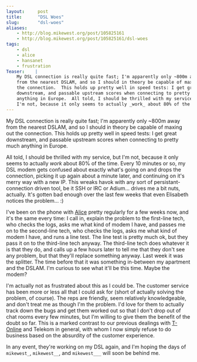 ```yaml
---
layout:     post
title:      "DSL Woes"
slug:       "dsl-woes"
aliases:
    - http://blog.mikewest.org/post/105825161
    - http://blog.mikewest.org/post/105825161/dsl-woes
tags: 
    - dsl
    - alice
    - hansanet
    - frustration
Teaser:    |
    My DSL connection is really quite fast; I'm apparently only ~800m away 
    from the nearest DSLAM, and so I should in theory be capable of maxing out 
    the connection.  This holds up pretty well in speed tests: I get great 
    downstream, and passable upstream scores when connecting to pretty much 
    anything in Europe.  All told, I should be thrilled with my service, but 
    I'm not, because it only seems to actually _work_ about 80% of the time.	
---
```

My DSL connection is really quite fast; I'm apparently only ~800m away from the nearest DSLAM, and so I should in theory be capable of maxing out the connection.  This holds up pretty well in speed tests: I get great downstream, and passable upstream scores when connecting to pretty much anything in Europe.  

All told, I should be thrilled with my service, but I'm not, because it only seems to actually _work_ about 80% of the time.  Every 10 minutes or so, my DSL modem gets confused about exactly what's going on and drops the connection, picking it up again about a minute later, and continuing on it's merry way with a new IP.  This wreaks havok with any sort of persistant-connection driven tool, be it SSH or IRC or Adium... drives me a bit nuts, actually.  It's gotten bad enough over the last few weeks that even Elisabeth notices the problem... :)

I've been on the phone with [Alice][] pretty regularly for a few weeks now, and it's the same every time: I call in, explain the problem to the first-line tech, who checks the logs, asks me what kind of modem I have, and passes me on to the second-line tech, who checks the logs, asks me what kind of modem I have, and runs a line test.  The line test is pretty much ok, but they pass it on to the third-line tech anyway.  The third-line tech does whatever it is that they do, and calls up a few hours later to tell me that they don't see any problem, but that they'll replace something anyway.  Last week it was the splitter.  The time before that it was something in-between my apartment and the DSLAM.  I'm curious to see what it'll be this time.  Maybe the modem?

[Alice]: http://www.hansenet.de/index.html

I'm actually not as frustrated about this as I could be.  The customer service has been more or less all that I could ask for (short of actually solving the problem, of course).  The reps are friendly, seem relatively knowledgeable, and don't treat me as though I'm the problem.  I'd love for them to actually track down the bugs and get them worked out so that I don't drop out of chat rooms every few minutes, but I'm willing to give them the benefit of the doubt so far.  This is a marked contrast to our previous dealings with [T-Online][] and Telekom in general, with whom I now simply refuse to do business based on the absurdity of the customer experience.

[T-Online]: http://www.t-online.de/

In any event, they're working on my DSL again, and I'm hoping the days of `mikewest_`, `mikewest__`, and `mikewest___` will soon be behind me.
